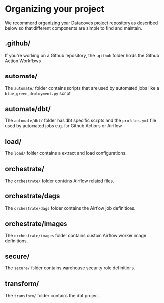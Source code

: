 # Organizing your project

We recommend organizing your Datacoves project repository as described below so that different components are simple to find and maintain.

## .github/

If you're working on a Github repository, the `.github` folder holds the Github Action Workflows

## automate/

The `automate/` folder contains scripts that are used by automated jobs like a `blue_green_deployment.py` script

## automate/dbt/

The `automate/dbt/` folder has dbt specific scripts and the `profiles.yml` file used by automated jobs e.g. for Github Actions or Airflow

## load/

The `load/` folder contains a extract and load configurations.

## orchestrate/

The `orchestrate/` folder contains Airflow related files.

## orchestrate/dags

The `orchestrate/dags` folder contains the Airflow job definitions.

## orchestrate/images

The `orchestrate/images` folder contains custom Airflow worker image definitions.

## secure/

The `secure/` folder contains warehouse security role definitions.

## transform/

The `transform/` folder contains the dbt project.
